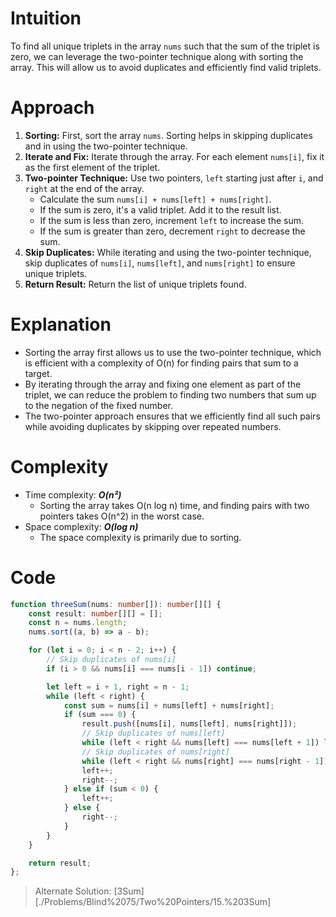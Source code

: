 # Intuition
To find all unique triplets in the array `nums` such that the sum of the triplet is zero, we can leverage the two-pointer technique along with sorting the array. This will allow us to avoid duplicates and efficiently find valid triplets.

# Approach
1. **Sorting:** First, sort the array `nums`. Sorting helps in skipping duplicates and in using the two-pointer technique.
2. **Iterate and Fix:** Iterate through the array. For each element `nums[i]`, fix it as the first element of the triplet.
3. **Two-pointer Technique:** Use two pointers, `left` starting just after `i`, and `right` at the end of the array.
   - Calculate the sum `nums[i] + nums[left] + nums[right]`.
   - If the sum is zero, it's a valid triplet. Add it to the result list.
   - If the sum is less than zero, increment `left` to increase the sum.
   - If the sum is greater than zero, decrement `right` to decrease the sum.
4. **Skip Duplicates:** While iterating and using the two-pointer technique, skip duplicates of `nums[i]`, `nums[left]`, and `nums[right]` to ensure unique triplets.
5. **Return Result:** Return the list of unique triplets found.

# Explanation
- Sorting the array first allows us to use the two-pointer technique, which is efficient with a complexity of O(n) for finding pairs that sum to a target.
- By iterating through the array and fixing one element as part of the triplet, we can reduce the problem to finding two numbers that sum up to the negation of the fixed number.
- The two-pointer approach ensures that we efficiently find all such pairs while avoiding duplicates by skipping over repeated numbers.

# Complexity
- Time complexity: ***O(n²)***
  - Sorting the array takes O(n log n) time, and finding pairs with two pointers takes O(n^2) in the worst case.
- Space complexity: ***O(log n)***
  - The space complexity is primarily due to sorting.

# Code
```TypeScript
function threeSum(nums: number[]): number[][] {
    const result: number[][] = [];
    const n = nums.length;
    nums.sort((a, b) => a - b);

    for (let i = 0; i < n - 2; i++) {
        // Skip duplicates of nums[i]
        if (i > 0 && nums[i] === nums[i - 1]) continue;

        let left = i + 1, right = n - 1;
        while (left < right) {
            const sum = nums[i] + nums[left] + nums[right];
            if (sum === 0) {
                result.push([nums[i], nums[left], nums[right]]);
                // Skip duplicates of nums[left]
                while (left < right && nums[left] === nums[left + 1]) left++;
                // Skip duplicates of nums[right]
                while (left < right && nums[right] === nums[right - 1]) right--;
                left++;
                right--;
            } else if (sum < 0) {
                left++;
            } else {
                right--;
            }
        }
    }

    return result;
};

```

> Alternate Solution: [3Sum][./Problems/Blind%2075/Two%20Pointers/15.%203Sum]
